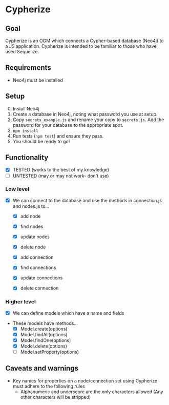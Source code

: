 # Cypherize

## Goal
Cypherize is an OGM which connects a Cypher-based database (Neo4j) to a JS application. Cypherize is intended to be familiar to those who have used Sequelize.

## Requirements
- Neo4j must be installed

## Setup
0. Install Neo4j
1. Create a database in Neo4j, noting what password you use at setup.
2. Copy `secrets_example.js` and rename your copy to `secrets.js`. Add the password for your database to the appropriate spot.
3. `npm install`
4. Run tests (`npm test`) and ensure they pass.
5. You should be ready to go!

## Functionality

- [x] TESTED (works to the best of my knowledge)
- [ ] UNTESTED (may or may not work- don't use)

### Low level
- [x] We can connect to the database and use the methods in connection.js and nodes.js to...
  - [x] add node
  - [x] find nodes
  - [x] update nodes
  - [x] delete node
  - [x] add connection
  - [x] find connections
  - [x] update connections
  - [x] delete connection


### Higher level
- [x] We can define models which have a name and fields
- These models have methods...
  - [x] Model.create(options)
  - [x] Model.findAll(options)
  - [x] Model.findOne(options)
  - [x] Model.delete(options)
  - [ ] Model.setProperty(options)

## Caveats and warnings
- Key names for properties on a node/connection set using Cypherize must adhere to the following rules
  - Alphanumeric and underscore are the only characters allowed (Any other characters will be stripped)
